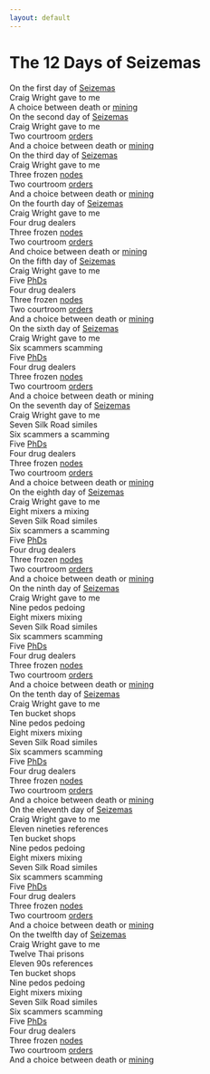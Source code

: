 ```yaml
---
layout: default
---
```


# The 12 Days of Seizemas

On the first day of [Seizemas](https://youtu.be/jMB1K4w-wRk?t=292)<br>
Craig Wright gave to me<br>
A choice between death or [mining](https://youtu.be/jMB1K4w-wRk?t=304)<br>
On the second day of [Seizemas](https://youtu.be/jMB1K4w-wRk?t=292)<br>
Craig Wright gave to me<br>
Two courtroom [orders](https://youtu.be/jMB1K4w-wRk?t=229)<br>
And a choice between death or [mining](https://youtu.be/jMB1K4w-wRk?t=304)<br>
On the third day of [Seizemas](https://youtu.be/jMB1K4w-wRk?t=292)<br>
Craig Wright gave to me<br>
Three frozen [nodes](https://youtu.be/jMB1K4w-wRk?t=215)<br>
Two courtroom [orders](https://youtu.be/jMB1K4w-wRk?t=229)<br>
And a choice between death or [mining](https://youtu.be/jMB1K4w-wRk?t=304)<br>
On the fourth day of [Seizemas](https://youtu.be/jMB1K4w-wRk?t=292)<br>
Craig Wright gave to me<br>
Four drug dealers<br>
Three frozen [nodes](https://youtu.be/jMB1K4w-wRk?t=215)<br>
Two courtroom [orders](https://youtu.be/jMB1K4w-wRk?t=229)<br>
And choice between death or [mining](https://youtu.be/jMB1K4w-wRk?t=304)<br>
On the fifth day of [Seizemas](https://youtu.be/jMB1K4w-wRk?t=292)<br>
Craig Wright gave to me<br>
Five [PhDs](https://youtu.be/QiK34QicusI?t=98)<br>
Four drug dealers<br>
Three frozen [nodes](https://youtu.be/jMB1K4w-wRk?t=215)<br>
Two courtroom [orders](https://youtu.be/jMB1K4w-wRk?t=229)<br>
And a choice between death or [mining](https://youtu.be/jMB1K4w-wRk?t=304)<br>
On the sixth day of [Seizemas](https://youtu.be/jMB1K4w-wRk?t=292)<br>
Craig Wright gave to me<br>
Six scammers scamming<br>
Five [PhDs](https://youtu.be/QiK34QicusI?t=98)<br>
Four drug dealers<br>
Three frozen [nodes](https://youtu.be/jMB1K4w-wRk?t=215)<br>
Two courtroom [orders](https://youtu.be/jMB1K4w-wRk?t=229)<br>
And a choice between death or mining<br>
On the seventh day of [Seizemas](https://youtu.be/jMB1K4w-wRk?t=292)<br>
Craig Wright gave to me<br>
Seven Silk Road similes<br>
Six scammers a scamming<br>
Five [PhDs](https://youtu.be/QiK34QicusI?t=98)<br>
Four drug dealers<br>
Three frozen [nodes](https://youtu.be/jMB1K4w-wRk?t=215)<br>
Two courtroom [orders](https://youtu.be/jMB1K4w-wRk?t=229)<br>
And a choice between death or [mining](https://youtu.be/jMB1K4w-wRk?t=304)<br>
On the eighth day of [Seizemas](https://youtu.be/jMB1K4w-wRk?t=292)<br>
Craig Wright gave to me<br>
Eight mixers a mixing<br>
Seven Silk Road similes<br>
Six scammers a scamming<br>
Five [PhDs](https://youtu.be/QiK34QicusI?t=98)<br>
Four drug dealers<br>
Three frozen [nodes](https://youtu.be/jMB1K4w-wRk?t=215)<br>
Two courtroom [orders](https://youtu.be/jMB1K4w-wRk?t=229)<br>
And a choice between death or [mining](https://youtu.be/jMB1K4w-wRk?t=304)<br>
On the ninth day of [Seizemas](https://youtu.be/jMB1K4w-wRk?t=292)<br>
Craig Wright gave to me<br>
Nine pedos pedoing<br>
Eight mixers mixing<br>
Seven Silk Road similes<br>
Six scammers scamming<br>
Five [PhDs](https://youtu.be/QiK34QicusI?t=98)<br>
Four drug dealers<br>
Three frozen [nodes](https://youtu.be/jMB1K4w-wRk?t=215)<br>
Two courtroom [orders](https://youtu.be/jMB1K4w-wRk?t=229)<br>
And a choice between death or [mining](https://youtu.be/jMB1K4w-wRk?t=304)<br>
On the tenth day of [Seizemas](https://youtu.be/jMB1K4w-wRk?t=292)<br>
Craig Wright gave to me<br>
Ten bucket shops<br>
Nine pedos pedoing<br>
Eight mixers mixing<br>
Seven Silk Road similes<br>
Six scammers scamming<br>
Five [PhDs](https://youtu.be/QiK34QicusI?t=98)<br>
Four drug dealers<br>
Three frozen [nodes](https://youtu.be/jMB1K4w-wRk?t=215)<br>
Two courtroom [orders](https://youtu.be/jMB1K4w-wRk?t=229)<br>
And a choice between death or [mining](https://youtu.be/jMB1K4w-wRk?t=304)<br>
On the eleventh day of [Seizemas](https://youtu.be/jMB1K4w-wRk?t=292)<br>
Craig Wright gave to me<br>
Eleven nineties references<br>
Ten bucket shops<br>
Nine pedos pedoing<br>
Eight mixers mixing<br>
Seven Silk Road similes<br>
Six scammers scamming<br>
Five [PhDs](https://youtu.be/QiK34QicusI?t=98)<br>
Four drug dealers<br>
Three frozen [nodes](https://youtu.be/jMB1K4w-wRk?t=215)<br>
Two courtroom [orders](https://youtu.be/jMB1K4w-wRk?t=229)<br>
And a choice between death or [mining](https://youtu.be/jMB1K4w-wRk?t=304)<br>
On the twelfth day of [Seizemas](https://youtu.be/jMB1K4w-wRk?t=292)<br>
Craig Wright gave to me<br>
Twelve Thai prisons<br>
Eleven 90s references<br>
Ten bucket shops<br>
Nine pedos pedoing<br>
Eight mixers mixing<br>
Seven Silk Road similes<br>
Six scammers scamming<br>
Five [PhDs](https://youtu.be/QiK34QicusI?t=98)<br>
Four drug dealers<br>
Three frozen [nodes](https://youtu.be/jMB1K4w-wRk?t=215)<br>
Two courtroom [orders](https://youtu.be/jMB1K4w-wRk?t=229)<br>
And a choice between death or [mining](https://youtu.be/jMB1K4w-wRk?t=304)


